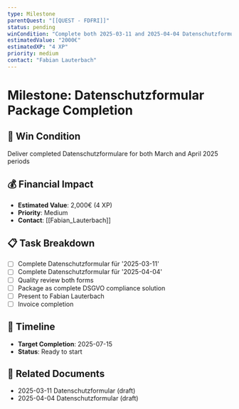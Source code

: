 ```yaml
---
type: Milestone
parentQuest: "[[QUEST - FDFRI]]"
status: pending
winCondition: "Complete both 2025-03-11 and 2025-04-04 Datenschutzformulare"
estimatedValue: "2000€"
estimatedXP: "4 XP"
priority: medium
contact: "Fabian Lauterbach"
---
```


# Milestone: Datenschutzformular Package Completion

## 🎯 Win Condition
Deliver completed Datenschutzformulare for both March and April 2025 periods

## 💰 Financial Impact
- **Estimated Value**: 2,000€ (4 XP)
- **Priority**: Medium
- **Contact**: [[Fabian_Lauterbach]]

## 📋 Task Breakdown
- [ ] Complete Datenschutzformular für '2025-03-11'
- [ ] Complete Datenschutzformular für '2025-04-04' 
- [ ] Quality review both forms
- [ ] Package as complete DSGVO compliance solution
- [ ] Present to Fabian Lauterbach
- [ ] Invoice completion

## 📅 Timeline
- **Target Completion**: 2025-07-15
- **Status**: Ready to start

## 📄 Related Documents
- 2025-03-11 Datenschutzformular (draft)
- 2025-04-04 Datenschutzformular (draft)